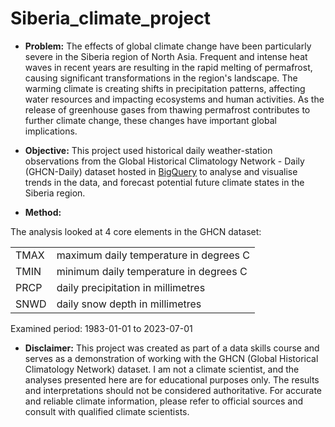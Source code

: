 # Siberia_climate_project

-   **Problem:** The effects of global climate change have been particularly severe in the Siberia region of North Asia. Frequent and intense heat waves in recent years are resulting in the rapid melting of permafrost, causing significant transformations in the region's landscape. The warming climate is creating shifts in precipitation patterns, affecting water resources and impacting ecosystems and human activities. As the release of greenhouse gases from thawing permafrost contributes to further climate change, these changes have important global implications.

-   **Objective:** This project used historical daily weather-station observations from the Global Historical Climatology Network - Daily (GHCN-Daily) dataset hosted in [BigQuery](https://cloud.google.com/blog/products/gcp/global-historical-daily-weather-data-now-available-in-bigquery) to analyse and visualise trends in the data, and forecast potential future climate states in the Siberia region.

-   **Method:**

The analysis looked at 4 core elements in the GHCN dataset:

|      |                                         |
|------|-----------------------------------------|
| TMAX | maximum daily temperature in degrees C  |
| TMIN | minimum daily temperature in degrees C  |
| PRCP | daily precipitation in millimetres      |
| SNWD | daily snow depth in millimetres         |

Examined period: 1983-01-01 to 2023-07-01

-  **Disclaimer:** This project was created as part of a data skills course and serves as a demonstration of working with the GHCN (Global Historical Climatology Network) dataset. I am not a climate scientist, and the analyses presented here are for educational purposes only. The results and interpretations should not be considered authoritative. For accurate and reliable climate information, please refer to official sources and consult with qualified climate scientists.
